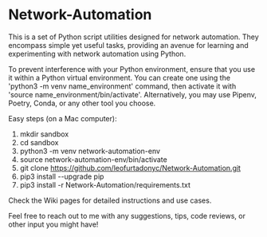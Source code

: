 # Network-Automation
This is a set of Python script utilities designed for network automation. They encompass simple yet useful tasks, providing an avenue for learning and experimenting with network automation using Python.

To prevent interference with your Python environment, ensure that you use it within a Python virtual environment. You can create one using the 'python3 -m venv name_environment' command, then activate it with 'source name_environment/bin/activate'. Alternatively, you may use Pipenv, Poetry, Conda, or any other tool you choose. 

Easy steps (on a Mac computer):

1. mkdir sandbox
2. cd sandbox
3. python3 -m venv network-automation-env
4. source network-automation-env/bin/activate
5. git clone https://github.com/leofurtadonyc/Network-Automation.git
7. pip3 install --upgrade pip
8. pip3 install -r Network-Automation/requirements.txt

Check the Wiki pages for detailed instructions and use cases.

Feel free to reach out to me with any suggestions, tips, code reviews, or other input you might have!
